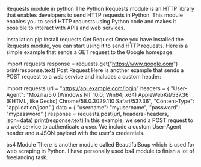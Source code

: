 Requests module in python
The Python Requests module is an HTTP library that enables developers to send HTTP requests in Python. This module enables you to send HTTP requests using Python code and makes it possible to interact with APIs and web services.

Installation
pip install requests
Get Request
Once you have installed the Requests module, you can start using it to send HTTP requests. Here is a simple example that sends a GET request to the Google homepage:

import requests
response = requests.get("https://www.google.com")
print(response.text)
Post Request
Here is another example that sends a POST request to a web service and includes a custom header:

import requests
url = "https://api.example.com/login"
headers = {
    "User-Agent": "Mozilla/5.0 (Windows NT 10.0; Win64; x64) AppleWebKit/537.36 (KHTML, like Gecko) Chrome/58.0.3029.110 Safari/537.36",
    "Content-Type": "application/json"
}
data = {
    "username": "myusername",
    "password": "mypassword"
}
response = requests.post(url, headers=headers, json=data)
print(response.text)
In this example, we send a POST request to a web service to authenticate a user. We include a custom User-Agent header and a JSON payload with the user's credentials.

bs4 Module
There is another module called BeautifulSoup which is used for web scraping in Python. I have personally used bs4 module to finish a lot of freelancing task.